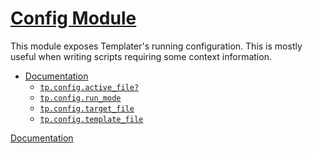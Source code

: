 # [Config Module](https://silentvoid13.github.io/Templater/internal-functions/internal-modules/config-module.html#config-module)

This module exposes Templater's running configuration.
This is mostly useful when writing scripts requiring some context information.

- [Documentation](https://silentvoid13.github.io/Templater/internal-functions/internal-modules/config-module.html#documentation)
    - [`tp.config.active_file?`](https://silentvoid13.github.io/Templater/internal-functions/internal-modules/config-module.html#tpconfigactive_file)
    - [`tp.config.run_mode`](https://silentvoid13.github.io/Templater/internal-functions/internal-modules/config-module.html#tpconfigrun_mode)
    - [`tp.config.target_file`](https://silentvoid13.github.io/Templater/internal-functions/internal-modules/config-module.html#tpconfigtarget_file)
    - [`tp.config.template_file`](https://silentvoid13.github.io/Templater/internal-functions/internal-modules/config-module.html#tpconfigtemplate_file)



[Documentation](https://silentvoid13.github.io/Templater/internal-functions/internal-modules/config-module.html#documentation)